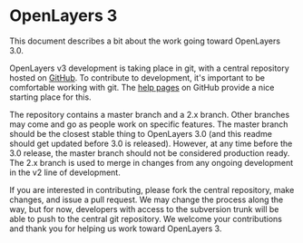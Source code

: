 # OpenLayers 3

This document describes a bit about the work going toward OpenLayers 3.0.

OpenLayers v3 development is taking place in git, with a central repository
hosted on [GitHub][1].  To contribute to development, it's important to be 
comfortable working with git.  The [help pages][2] on GitHub provide a nice 
starting place for this.

The repository contains a master branch and a 2.x branch.  Other branches may 
come and go as people work on specific features.  The master branch should be 
the closest stable thing to OpenLayers 3.0 (and this readme should get updated
before 3.0 is released).  However, at any time before the 3.0 release, the 
master branch should not be considered production ready.  The 2.x branch is used 
to merge in changes from any ongoing development in the v2 line of development.

If you are interested in contributing, please fork the central repository, make
changes, and issue a pull request.  We may change the process along the way, but
for now, developers with access to the subversion trunk will be able to push to
the central git repository.  We welcome your contributions and thank you for 
helping us work toward OpenLayers 3.


[1]: http://github.com/openlayers/openlayers
[2]: http://help.github.com/
